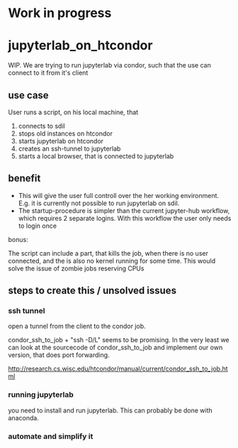 # Work in progress

# jupyterlab_on_htcondor

WIP. We are trying to run jupyterlab via condor, such that the use can connect to it from it's client

## use case

User runs a script, on his local machine, that 

1. connects to sdil
1. stops old instances on htcondor
1. starts jupyterlab on htcondor
1. creates an ssh-tunnel to jupyterlab
1. starts a local browser, that is connected to jupyterlab

## benefit

* This will give the user full controll over the her working environment. E.g. it is currently not possible to run jupyterlab on sdil. 
* The startup-procedure is simpler than the current jupyter-hub workflow, which requires 2 separate logins. With this workflow the user only needs to login once

bonus: 

The script can include a part, that kills the job, when there is no user connected, and the is also no kernel running for some time. This would solve the issue of zombie jobs reserving CPUs


## steps to create this / unsolved issues

### ssh tunnel

open a tunnel from the client to the condor job. 

condor_ssh_to_job + "ssh -D/L" seems to be promising. In the very least we can look at the sourcecode of condor_ssh_to_job and implement our own version, that does port forwarding. 

http://research.cs.wisc.edu/htcondor/manual/current/condor_ssh_to_job.html

### running jupyterlab

you need to install and run jupyterlab. This can probably be done with anaconda.

### automate and simplify it
